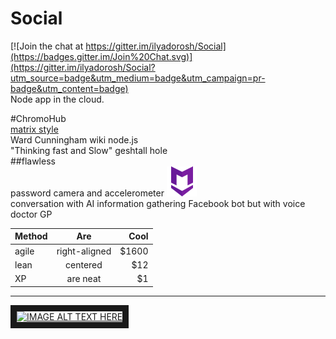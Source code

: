 # Social

[![Join the chat at https://gitter.im/ilyadorosh/Social](https://badges.gitter.im/Join%20Chat.svg)](https://gitter.im/ilyadorosh/Social?utm_source=badge&utm_medium=badge&utm_campaign=pr-badge&utm_content=badge)  
Node app in the cloud.

#ChromoHub  
[matrix style](http://cb.vu/#matrix)  
Ward Cunningham wiki node.js  
"Thinking fast and Slow" geshtall hole  
##flawless  
password camera and accelerometer ![alt text](https://github.com/adam-p/markdown-here/raw/master/src/common/images/icon48.png "Logo Title Text 1")  
conversation with AI information gathering Facebook bot but with voice doctor GP

| Method        | Are           | Cool  |
| ------------- |:-------------:| -----:|
| agile         | right-aligned | $1600 |
| lean          | centered      |   $12 |
| XP            | are neat      |    $1 |
 
  
  
___
<a href="http://www.youtube.com/watch?feature=player_embedded&v=UzyoT4DziQ4
" target="_blank"><img src="http://img.youtube.com/vi/UzyoT4DziQ4/0.jpg" 
alt="IMAGE ALT TEXT HERE" width="240" height="180" border="10" /></a>
